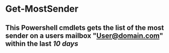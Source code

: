 # **Get-MostSender**

## This Powershell cmdlets gets the list of the most sender on a users mailbox "User@domain.com" within the last *10 days*
